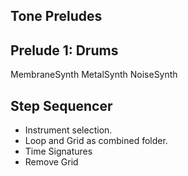 Tone Preludes
-------------

Prelude 1: Drums
----------------
MembraneSynth
MetalSynth
NoiseSynth

Step Sequencer
--------------
- Instrument selection.
- Loop and Grid as combined folder.
- Time Signatures
- Remove Grid
